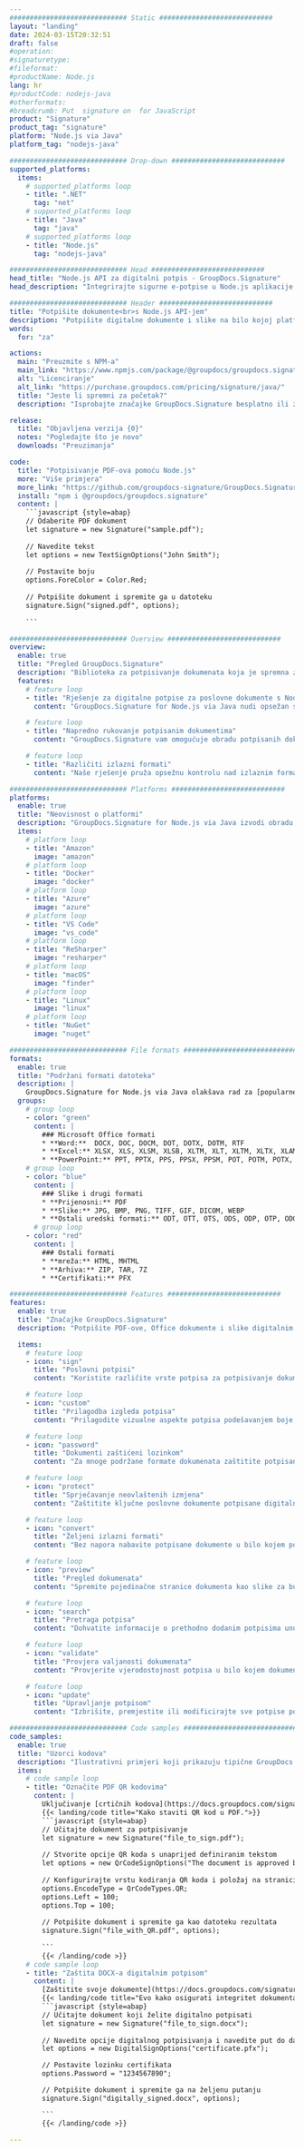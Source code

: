 ```yaml
---
############################# Static ############################
layout: "landing"
date: 2024-03-15T20:32:51
draft: false
#operation: 
#signaturetype: 
#fileformat: 
#productName: Node.js
lang: hr
#productCode: nodejs-java
#otherformats: 
#breadcrumb: Put  signature on  for JavaScript
product: "Signature"
product_tag: "signature"
platform: "Node.js via Java"
platform_tag: "nodejs-java"

############################# Drop-down ############################
supported_platforms:
  items:
    # supported_platforms loop
    - title: ".NET"
      tag: "net"
    # supported_platforms loop
    - title: "Java"
      tag: "java"
    # supported_platforms loop
    - title: "Node.js"
      tag: "nodejs-java"

############################# Head ############################
head_title: "Node.js API za digitalni potpis - GroupDocs.Signature"
head_description: "Integrirajte sigurne e-potpise u Node.js aplikacije s GroupDocs.Signature. Pojednostavite radni tijek potpisivanja dokumenata jednostavno i učinkovito."

############################# Header ############################
title: "Potpišite dokumente<br>s Node.js API-jem"
description: "Potpišite digitalne dokumente i slike na bilo kojoj platformi koristeći naše fleksibilne API-je i rješenja temeljena na aplikacijama za programere i krajnje korisnike."
words:
  for: "za"

actions:
  main: "Preuzmite s NPM-a"
  main_link: "https://www.npmjs.com/package/@groupdocs/groupdocs.signature/"
  alt: "Licenciranje"
  alt_link: "https://purchase.groupdocs.com/pricing/signature/java/"
  title: "Jeste li spremni za početak?"
  description: "Isprobajte značajke GroupDocs.Signature besplatno ili zatražite licencu"

release:
  title: "Objavljena verzija {0}"
  notes: "Pogledajte što je novo"
  downloads: "Preuzimanja"

code:
  title: "Potpisivanje PDF-ova pomoću Node.js"
  more: "Više primjera"
  more_link: "https://github.com/groupdocs-signature/GroupDocs.Signature-for-Node.js-via-Java/"
  install: "npm i @groupdocs/groupdocs.signature"
  content: |
    ```javascript {style=abap}   
    // Odaberite PDF dokument
    let signature = new Signature("sample.pdf");
    
    // Navedite tekst
    let options = new TextSignOptions("John Smith");
    
    // Postavite boju
    options.ForeColor = Color.Red;
    
    // Potpišite dokument i spremite ga u datoteku
    signature.Sign("signed.pdf", options);
    
    ```

############################# Overview ############################
overview:
  enable: true
  title: "Pregled GroupDocs.Signature"
  description: "Biblioteka za potpisivanje dokumenata koja je spremna za korištenje u Node.js aplikacijama"
  features:
    # feature loop
    - title: "Rješenje za digitalne potpise za poslovne dokumente s Node.js"
      content: "GroupDocs.Signature for Node.js via Java nudi opsežan skup opcija digitalnog potpisa za PDF, Office dokumente i slike. Dostupni su tekst, crtični kodovi, slike, digitalni certifikati i metapodaci. Pojednostavljena obrada dokumenata osigurava učinkovitost."

    # feature loop
    - title: "Napredno rukovanje potpisanim dokumentima"
      content: "GroupDocs.Signature vam omogućuje obradu potpisanih dokumenata. Pretražujte i potvrđujte potpise koristeći različite kriterije. Osim toga, izvucite detaljne informacije o dokumentu ili generirajte slike za pregled stranica."

    # feature loop
    - title: "Različiti izlazni formati"
      content: "Naše rješenje pruža opsežnu kontrolu nad izlaznim formatom potpisanih dokumenata. Precizno pozicionirajte potpise na bilo kojoj stranici i prilagodite njihov izgled. Spremite potpisane dokumente u brojnim podržanim formatima i opcionalno ih zaštitite lozinkama."

############################# Platforms ############################
platforms:
  enable: true
  title: "Neovisnost o platformi"
  description: "GroupDocs.Signature for Node.js via Java izvodi obradu dokumenata s različitim operativnim sustavima"
  items:
    # platform loop
    - title: "Amazon"
      image: "amazon"
    # platform loop
    - title: "Docker"
      image: "docker"
    # platform loop
    - title: "Azure"
      image: "azure"
    # platform loop
    - title: "VS Code"
      image: "vs_code"
    # platform loop
    - title: "ReSharper"
      image: "resharper"
    # platform loop
    - title: "macOS"
      image: "finder"
    # platform loop
    - title: "Linux"
      image: "linux"
    # platform loop
    - title: "NuGet"
      image: "nuget"

############################# File formats ############################
formats:
  enable: true
  title: "Podržani formati datoteka"
  description: |
    GroupDocs.Signature for Node.js via Java olakšava rad za [popularne formate datoteka](https://docs.groupdocs.com/signature/java/supported-document-formats/).
  groups:
    # group loop
    - color: "green"
      content: |
        ### Microsoft Office formati
        * **Word:**  DOCX, DOC, DOCM, DOT, DOTX, DOTM, RTF
        * **Excel:** XLSX, XLS, XLSM, XLSB, XLTM, XLT, XLTM, XLTX, XLAM, SXC, SpreadsheetML
        * **PowerPoint:** PPT, PPTX, PPS, PPSX, PPSM, POT, POTM, POTX, PPTM
    # group loop
    - color: "blue"
      content: |
        ### Slike i drugi formati
        * **Prijenosni:** PDF
        * **Slike:** JPG, BMP, PNG, TIFF, GIF, DICOM, WEBP
        * **Ostali uredski formati:** ODT, OTT, OTS, ODS, ODP, OTP, ODG
      # group loop
    - color: "red"
      content: |
        ### Ostali formati
        * **mreža:** HTML, MHTML
        * **Arhiva:** ZIP, TAR, 7Z
        * **Certifikati:** PFX

############################# Features ############################
features:
  enable: true
  title: "Značajke GroupDocs.Signature"
  description: "Potpišite PDF-ove, Office dokumente i slike digitalnim potpisima"

  items:
    # feature loop
    - icon: "sign"
      title: "Poslovni potpisi"
      content: "Koristite različite vrste potpisa za potpisivanje dokumenata. Precizno postavite digitalne potpise na bilo koju stranicu."

    # feature loop
    - icon: "custom"
      title: "Prilagodba izgleda potpisa"
      content: "Prilagodite vizualne aspekte potpisa podešavanjem boje, fonta, obruba, rotacije i još mnogo toga kako biste postigli željeni rezultat."

    # feature loop
    - icon: "password"
      title: "Dokumenti zaštićeni lozinkom"
      content: "Za mnoge podržane formate dokumenata zaštitite potpisane dokumente lozinkom za dodatnu sigurnost."

    # feature loop
    - icon: "protect"
      title: "Sprječavanje neovlaštenih izmjena"
      content: "Zaštitite ključne poslovne dokumente potpisane digitalnim certifikatima od neovlaštenih izmjena."

    # feature loop
    - icon: "convert"
      title: "Željeni izlazni formati"
      content: "Bez napora nabavite potpisane dokumente u bilo kojem podržanom formatu. Pretvorite MS Word dokumente u PDF format s lakoćom."

    # feature loop
    - icon: "preview"
      title: "Pregled dokumenata"
      content: "Spremite pojedinačne stranice dokumenta kao slike za buduće potrebe."

    # feature loop
    - icon: "search"
      title: "Pretraga potpisa"
      content: "Dohvatite informacije o prethodno dodanim potpisima unutar vaših dokumenata."

    # feature loop
    - icon: "validate"
      title: "Provjera valjanosti dokumenata"
      content: "Provjerite vjerodostojnost potpisa u bilo kojem dokumentu."

    # feature loop
    - icon: "update"
      title: "Upravljanje potpisom"
      content: "Izbrišite, premjestite ili modificirajte sve potpise postavljene na bilo koju stranicu dokumenta."

############################# Code samples ############################
code_samples:
  enable: true
  title: "Uzorci kodova"
  description: "Ilustrativni primjeri koji prikazuju tipične GroupDocs.Signature for Node.js via Java operacije"
  items:
    # code sample loop
    - title: "Označite PDF QR kodovima"
      content: |
        Uključivanje [crtičnih kodova](https://docs.groupdocs.com/signature/java/esign-document-with-qr-code-signature/) u određene stranice PDF dokumenta može pojednostaviti poslovne procese. Ovaj odjeljak pruža primjer dodavanja QR koda pomoću GroupDocs.Signature for Node.js via Java.
        {{< landing/code title="Kako staviti QR kod u PDF.">}}
        ```javascript {style=abap}
        // Učitajte dokument za potpisivanje
        let signature = new Signature("file_to_sign.pdf");
        
        // Stvorite opcije QR koda s unaprijed definiranim tekstom
        let options = new QrCodeSignOptions("The document is approved by John Smith");
        
        // Konfigurirajte vrstu kodiranja QR koda i položaj na stranici
        options.EncodeType = QrCodeTypes.QR;
        options.Left = 100;
        options.Top = 100;
            
        // Potpišite dokument i spremite ga kao datoteku rezultata
        signature.Sign("file_with_QR.pdf", options);
        
        ```
        {{< /landing/code >}}
    # code sample loop
    - title: "Zaštita DOCX-a digitalnim potpisom"
      content: |
        [Zaštitite svoje dokumente](https://docs.groupdocs.com/signature/java/esign-document-with-digital-signature/) potpisima na temelju digitalnih certifikata. Digitalni potpis štiti vaše poslovne dokumente od promjene sadržaja.
        {{< landing/code title="Evo kako osigurati integritet dokumenta.">}}
        ```javascript {style=abap}   
        // Učitajte dokument koji želite digitalno potpisati
        let signature = new Signature("file_to_sign.docx");
        
        // Navedite opcije digitalnog potpisivanja i navedite put do datoteke certifikata
        let options = new DigitalSignOptions("certificate.pfx");

        // Postavite lozinku certifikata
        options.Password = "1234567890";

        // Potpišite dokument i spremite ga na željenu putanju
        signature.Sign("digitally_signed.docx", options);

        ```
        {{< /landing/code >}}

---
```

